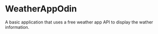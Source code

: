 # WeatherAppOdin
A basic application that uses a free weather app API to display the wather information. 
